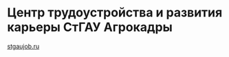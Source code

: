 # Центр трудоустройства и развития карьеры СтГАУ Агрокадры

<a href="http://stgaujob.ru/">stgaujob.ru</a>
